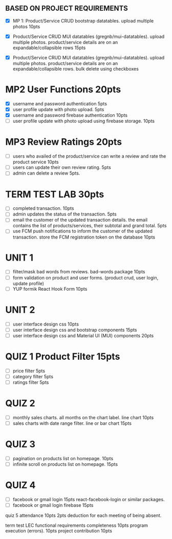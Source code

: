 ## BASED ON PROJECT REQUIREMENTS

- [x]   MP 1: Product/Service CRUD bootstrap datatables. upload multiple photos 10pts

- [x]   Product/Service CRUD MUI datatables (gregnb/mui-datatables). upload multiple photos. product/service details are on an expandable/collapsible rows 15pts 

- [x]   Product/Service CRUD MUI datatables (gregnb/mui-datatables). upload multiple photos. product/service details are on an expandable/collapsible rows. bulk delete using checkboxes

# MP2 User Functions 20pts

- [x] username and password authentication 5pts 
- [x] user profile update with photo upload. 5pts 
- [x] username and password firebase authentication 10pts
- [ ] user profile update with photo upload using firebase storage. 10pts

# MP3 Review Ratings 20pts

- [ ] users who availed of the product/service can write a review and rate the product service 10pts
- [ ] users can update their own review rating. 5pts
- [ ] admin can delete a review 5pts. 

# TERM TEST LAB 30pts

- [ ] completed transaction. 10pts
- [ ] admin updates the status of the transaction. 5pts 
- [ ] email the customer of the updated transaction details. the email contains the list of products/services, their subtotal and grand total. 5pts
- [ ] use FCM push notifications to inform the customer of the updated transaction. store the FCM registration token on the database 10pts

# UNIT 1

- [ ] filter/mask bad words from reviews. bad-words package 10pts
- [ ] form validation on product and user forms. (product crud, user login, update profile) 
- [ ] YUP formik React Hook Form 10pts

# UNIT 2

- [ ] user interface design css 10pts
- [ ] user interface design css and bootstrap components 15pts
- [ ] user interface design css and Material UI (MUI) components 20pts

# QUIZ 1 Product Filter 15pts

- [ ] price filter 5pts
- [ ] category filter 5pts 
- [ ] ratings filter 5pts

# QUIZ 2 

- [ ] monthly sales charts. all months on the chart label. line chart 10pts 
- [ ] sales charts with date range filter.  line or bar chart 15pts

# QUIZ 3

- [ ] pagination on products list on homepage. 10pts
- [ ] infinite scroll on products list on homepage. 15pts

# QUIZ 4

- [ ] facebook or gmail login 15pts react-facebook-login or similar packages.
- [ ] facebook or gmail login firebase 15pts

quiz 5 attendance 10pts
2pts deduction for each meeting of being absent.

term test LEC
functional requirements completeness 10pts
program execution (errors).  10pts
project contribution 10pts
